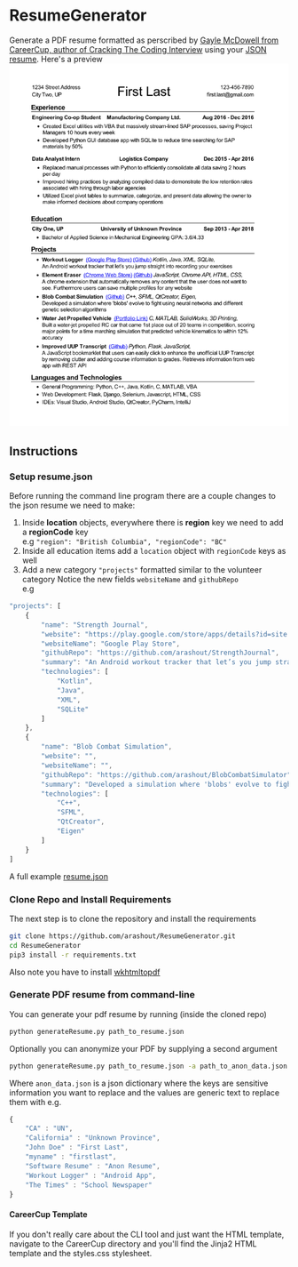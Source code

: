 # ResumeGenerator
Generate a PDF resume formatted as perscribed by [Gayle McDowell from CareerCup, author of Cracking The Coding Interview](https://www.careercup.com/resume)
using your [JSON resume](https://jsonresume.org/schema/).
Here's a preview ![preview of resume generated](preview_resume.png)
## Instructions

### Setup resume.json

Before running the command line program there are a couple changes to the json resume we need to make:
1. Inside **location** objects, everywhere there is **region** key we need to add a **regionCode** key      
e.g `"region": "British Columbia", "regionCode": "BC"`
2. Inside all education items add a `location` object with `regionCode` keys as well
3. Add a new category `"projects"` formatted similar to the volunteer category
Notice the new fields `websiteName` and `githubRepo`         
e.g
```javascript
"projects": [
    {
        "name": "Strength Journal",
        "website": "https://play.google.com/store/apps/details?id=site.arashout.workoutnotebook",
        "websiteName": "Google Play Store",
        "githubRepo": "https://github.com/arashout/StrengthJournal",
        "summary": "An Android workout tracker that let’s you jump straight into recording your exercises",
        "technologies": [
            "Kotlin",
            "Java",
            "XML",
            "SQLite"
        ]
    },
    {
        "name": "Blob Combat Simulation",
        "website": "",
        "websiteName": "",
        "githubRepo": "https://github.com/arashout/BlobCombatSimulator",
        "summary": "Developed a simulation where 'blobs' evolve to fight using neural networks and different genetic selection algorithms",
        "technologies": [
            "C++",
            "SFML",
            "QtCreator",
            "Eigen"
        ]
    }
]
```
A full example [resume.json](resume.json)

### Clone Repo and Install Requirements
The next step is to clone the repository and install the requirements
```bash
git clone https://github.com/arashout/ResumeGenerator.git
cd ResumeGenerator
pip3 install -r requirements.txt
```
Also note you have to install [wkhtmltopdf](https://github.com/pdfkit/pdfkit/wiki/Installing-WKHTMLTOPDF)

### Generate PDF resume from command-line
You can generate your pdf resume by running (inside the cloned repo)
```bash
python generateResume.py path_to_resume.json
```
Optionally you can anonymize your PDF by supplying a second argument
```bash
python generateResume.py path_to_resume.json -a path_to_anon_data.json
```
Where `anon_data.json` is a json dictionary where the keys are sensitive information
you want to replace and the values are generic text to replace them with
e.g.
```javascript
{
    "CA" : "UN",
    "California" : "Unknown Province",
    "John Doe" : "First Last",
    "myname" : "firstlast",
    "Software Resume" : "Anon Resume",
    "Workout Logger" : "Android App",
    "The Times" : "School Newspaper"
}
```

#### CareerCup Template
If you don't really care about the CLI tool and just want the HTML template, navigate to the CareerCup directory and you'll find the Jinja2 HTML template and the styles.css stylesheet.
